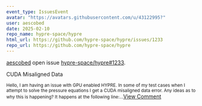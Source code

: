 ```yaml
---
event_type: IssuesEvent
avatar: "https://avatars.githubusercontent.com/u/43122995?"
user: aescobed
date: 2025-02-10
repo_name: hypre-space/hypre
html_url: https://github.com/hypre-space/hypre/issues/1233
repo_url: https://github.com/hypre-space/hypre
---
```


<a href='https://github.com/aescobed' target='_blank'>aescobed</a> open issue <a href='https://github.com/hypre-space/hypre/issues/1233' target='_blank'>hypre-space/hypre#1233</a>.

<p>CUDA Misaligned Data</p><small>Hello, I am having an issue with GPU enabled HYPRE. In some of my test cases when I attempt to solve the pressure equations I get a CUDA misaligned data error. Any ideas as to why this is happening? It happens at the following line:...</small><a href='https://github.com/hypre-space/hypre/issues/1233' target='_blank'>View Comment</a>